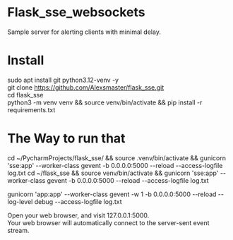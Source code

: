 # Flask_sse_websockets
Sample server for alerting clients with minimal delay.


# Install
sudo apt install git python3.12-venv -y  
git clone https://github.com/Alexsmaster/flask_sse.git  
cd flask_sse  
python3 -m venv venv && source venv/bin/activate && pip install -r requirements.txt

# The Way to run that
cd ~/PycharmProjects/flask_sse/ && source .venv/bin/activate && gunicorn 'sse:app' --worker-class gevent -b 0.0.0.0:5000 --reload --access-logfile log.txt
cd ~/flask_sse && source venv/bin/activate && gunicorn 'sse:app' --worker-class gevent -b 0.0.0.0:5000 --reload --access-logfile log.txt

gunicorn 'app:app' --worker-class gevent -w 1 -b 0.0.0.0:5000 --reload --log-level debug --access-logfile log.txt

Open your web browser, and visit 127.0.0.1:5000.  
Your web browser will automatically connect to the server-sent event stream.  